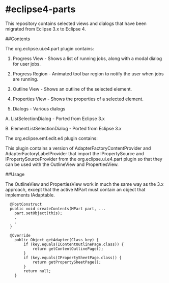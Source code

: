 #eclipse4-parts
==============

This repository contains selected views and dialogs that have been migrated from Eclipse 3.x to Eclipse 4.  

##Contents

The org.eclipse.ui.e4.part plugin contains:

1. Progress View - Shows a list of running jobs, along with a modal dialog for user jobs.

2. Progress Region - Animated tool bar region to notify the user when jobs are running.

3. Outline View - Shows an outline of the selected element.

4. Properties View - Shows the properties of a selected element.

5. Dialogs - Various dialogs

  A. ListSelectionDialog - Ported from Eclipse 3.x
  
  B. ElementListSelectionDialog - Ported from Eclipse 3.x

The org.eclipse.emf.edit.e4 plugin contains:

  This plugin contains a version of AdapterFactoryContentProvider and AdapterFactoryLabelProvider that import the IPropertySource and IPropertySourceProvider from the org.eclipse.ui.e4.part plugin so that they can be used with the OutlineView and PropertiesView.
  
##Usage

  The OutlineView and PropertiesView work in much the same way as the 3.x approach, except that the active MPart must contain an object that implements IAdaptable.
  
```
  @PostConstruct
  public void createContents(MPart part, ...
    part.setObject(this);
    .
    .
  }

  @Override
	public Object getAdapter(Class key) {
		if (key.equals(IContentOutlinePage.class)) {
			return getContentOutlinePage();
		}
		if (key.equals(IPropertySheetPage.class)) {
			return getPropertySheetPage();
		}
		return null;
	}
```


